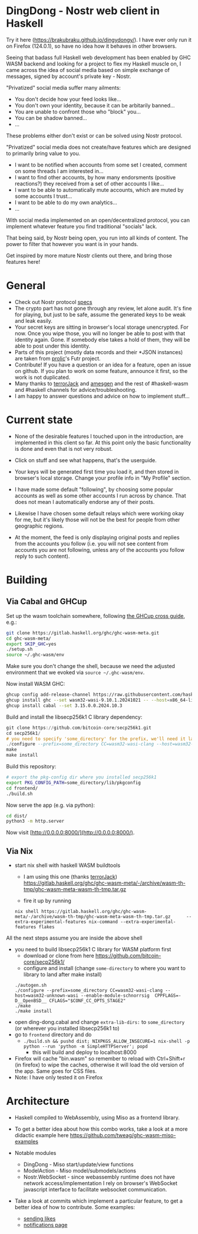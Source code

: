 
# DingDong - Nostr web client in Haskell

Try it here (https://brakubraku.github.io/dingydongy/). I have ever only run it on Firefox (124.0.1), so have no idea how it behaves in other browsers.

Seeing that badass full Haskell web development has been enabled by GHC WASM backend and looking for a project to flex my Haskell muscle on, I came across the idea of social media based on simple exchange of messages, signed by account's private key - Nostr. 

"Privatized" social media suffer many ailments:
* You don't decide how your feed looks like...
* You don't own your identity, because it can be arbitarily banned...
* You are unable to confront those who "block" you...
* You can be shadow banned...
* ... 

These problems either don't exist or can be solved using Nostr protocol.

"Privatized" social media does not create/have features which are designed to primarily bring value to you.
* I want to be notified when accounts from some set I created, comment on some threads I am interested in...
* I want to find other accounts, by how many endorsments (positive reactions?) they received from a set of other accounts I like...
* I want to be able to automatically mute accounts, which are muted by some accounts I trust...
* I want to be able to do my own analytics...
* ...

With social media implemented on an open/decentralized protocol, you can implement whatever feature you find traditional "socials" lack. 

That being said, by Nostr being open, you run into all kinds of content. The power to filter that however you want is in your hands.

Get inspired by more mature Nostr clients out there, and bring those features here!

# General
* Check out Nostr protocol [specs](https://github.com/nostr-protocol/nips/)
* The crypto part has not gone through any review, let alone audit. It's fine for playing, but just to be safe, assume the generated keys to be weak and leak easily.
* Your secret keys are sitting in browser's local storage unencrypted. For now. Once you wipe those, you will no longer be able to post with that identity again. Gone. If somebody else takes a hold of them, they will be able to post under this identity.
* Parts of this project (mostly data records and their *JSON instances) are taken from [prolic](https://github.com/prolic/)'s Futr project.
* Contribute! If you have a question or an idea for a feature, open an issue on github. If you plan to work on some feature, announce it first, so the work is not duplicated.
* Many thanks to [terrorJack](https://github.com/TerrorJack/) and [amesgen](https://github.com/amesgen) and the rest of #haskell-wasm and #haskell channels for advice/troubleshooting.
* I am happy to answer questions and advice on how to implement stuff...

# Current state

* None of the desirable features I touched upon in the introduction, are implemented in this client so far. At this point only the basic functionality is done and even that is not very robust.

* Click on stuff and see what happens, that's the userguide. 

* Your keys will be generated first time you load it, and then stored in browser's local storage. Change your profile info in "My Profile" section.

* I have made some default "following", by choosing some popular accounts as well as some other accounts I run across by chance. That does not mean I automatically endorse any of their posts.

* Likewise I have chosen some default relays which were working okay for me, but it's likely those will not be the best for people from other geographic regions.

* At the moment, the feed is only displaying original posts and replies from the accounts you follow (i.e. you will not see content from accounts you are not following, unless any of the accounts you follow reply to such content).

# Building

## Via Cabal and GHCup

Set up the wasm toolchain somewhere, following [the GHCup cross guide](https://www.haskell.org/ghcup/guide/#ghc-wasm-cross-bindists-experimental), e.g.:

```sh
git clone https://gitlab.haskell.org/ghc/ghc-wasm-meta.git
cd ghc-wasm-meta/
export SKIP_GHC=yes
./setup.sh
source ~/.ghc-wasm/env
```

Make sure you don't change the shell, because we need the adjusted environment that we
evoked via `source ~/.ghc-wasm/env`.

Now install WASM GHC:

```sh
ghcup config add-release-channel https://raw.githubusercontent.com/haskell/ghcup-metadata/master/ghcup-cross-0.0.8.yaml
ghcup install ghc --set wasm32-wasi-9.10.1.20241021 -- --host=x86_64-linux --with-intree-gmp --with-system-libffi
ghcup install cabal --set 3.15.0.0.2024.10.3
```

Build and install the libsecp256k1 C library dependency:

```hs
git clone https://github.com/bitcoin-core/secp256k1.git
cd secp256k1/
# you need to specify 'some_directory' for the prefix, we'll need it later
./configure --prefix=some_directory CC=wasm32-wasi-clang --host=wasm32-wasi --enable-module-schnorrsig CPPFLAGS=-D__OpenBSD__ SECP_CFLAGS="$CONF_CC_OPTS_STAGE2 -fPIC -fvisibility=default"
make
make install
```

Build this repository:

```sh
# export the pkg-config dir where you installed secp256k1
export PKG_CONFIG_PATH=some_directory/lib/pkgconfig
cd frontend/
./build.sh
```

Now serve the app (e.g. via python):

```sh
cd dist/
python3 -m http.server
```

Now visit [http://0.0.0.0:8000/](http://0.0.0.0:8000/).

## Via Nix

* start nix shell with haskell WASM buildtools 
    * I am using this one (thanks [terrorJack](https://github.com/TerrorJack/))
         https://gitlab.haskell.org/ghc/ghc-wasm-meta/-/archive/wasm-th-tmp/ghc-wasm-meta-wasm-th-tmp.tar.gz 
   
    * fire it up by running 
     ```
     nix shell https://gitlab.haskell.org/ghc/ghc-wasm-meta/-/archive/wasm-th-tmp/ghc-wasm-meta-wasm-th-tmp.tar.gz      --extra-experimental-features nix-command --extra-experimental-features flakes
     ```
 All the next steps assume you are inside the above shell
* you need to build libsecp256k1 C library for WASM platform first
    * download or clone from here https://github.com/bitcoin-core/secp256k1/
    * configure and install  (change  `some-directory` to where you want to library to land after make install)
     ```
     ./autogen.sh
     ./configure --prefix=some_directory CC=wasm32-wasi-clang --host=wasm32-unknown-wasi --enable-module-schnorrsig  CPPFLAGS=-D__OpenBSD__ CFLAGS="$CONF_CC_OPTS_STAGE2"
     ./make
     ./make install
     ```
* open ding-dong.cabal and change `extra-lib-dirs:` to `some_directory` (or wherever you installed libsecp256k1 to)
* go to `frontend` directory and do 
    * ```./build.sh && pushd dist; NIXPKGS_ALLOW_INSECURE=1 nix-shell -p python --run 'python -m SimpleHTTPServer'; popd```
         * this will build and deploy to localhost:8000
* Firefox will cache "bin.wasm" so remember to reload with Ctrl+Shift+r (in firefox) to wipe the caches, otherwise it will load the old version of the app. Same goes for CSS files.
* Note: I have only tested it on Firefox

# Architecture
* Haskell compiled to WebAssembly, using Miso as a frontend library.
* To get a better idea about how this combo works, take a look at a more didactic example here https://github.com/tweag/ghc-wasm-miso-examples 
* Notable modules 
    * DingDong - Miso start/update/view functions
    * ModelAction - Miso model/submodels/actions
    * Nostr.WebSocket - since webassembly runtime does not have network access/implementation I rely on browser's WebSocket javascript interface to facilitate websocket communication.

* Take a look at commits which implement a particular feature, to get a better idea of how to contribute. Some examples: 
    * [sending likes](https://github.com/brakubraku/ding-dong/commit/f52fc912d231b25d5786e11709ad6d21ab2cde9e)
    * [notifications page](https://github.com/brakubraku/ding-dong/commit/09850e432a05a42fcdc90d8c74a7cd2f30b1b1d2#diff-701633487fc911655ab4f087bc7f7b7cde9ec1f29e76c6e4d49d19028870c6f9R231)
